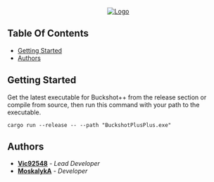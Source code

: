 <br/>
<p align="center">
  <a href="https://github.com/BuckshotPlusPlus/tests">
    <img src="https://i.imgur.com/MvYk4FB.png" alt="Logo">
  </a>
</p>

## Table Of Contents

- [Getting Started](#getting-started)
- [Authors](#authors)

## Getting Started

Get the latest executable for Buckshot++ from the release section or compile from source, then run this command with your path to the executable.

```shell
cargo run --release -- --path "BuckshotPlusPlus.exe"
```

## Authors

- **[Vic92548](https://github.com/Vic92548)** - _Lead Developer_
- **[MoskalykA](https://github.com/MoskalykA)** - _Developer_
